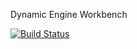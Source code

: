 Dynamic Engine Workbench

[![Build Status](https://travis-ci.org/github-vipera/de-workbench.svg?branch=master)](https://travis-ci.org/github-vipera/de-workbench)
